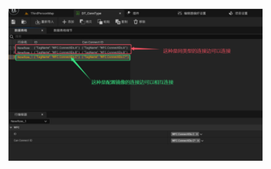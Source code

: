 ![image](https://github.com/Gxuxiang/UE5WFCDemo/blob/master/Img/13489cdb-c7d2-41e0-9068-82c611f2ccd4.png?raw=true)
